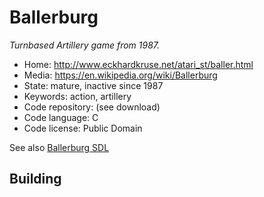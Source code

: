 # Ballerburg

_Turnbased Artillery game from 1987._

- Home: http://www.eckhardkruse.net/atari_st/baller.html
- Media: https://en.wikipedia.org/wiki/Ballerburg
- State: mature, inactive since 1987 
- Keywords: action, artillery
- Code repository: (see download)
- Code language: C
- Code license: Public Domain

See also [Ballerburg SDL](http://baller.tuxfamily.org/)

## Building

